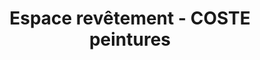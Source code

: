 ---
title: "Espace revêtement - COSTE peintures"
url: /grabels/espace-revetement-coste-peintures/
shop: Raumausstattung
---